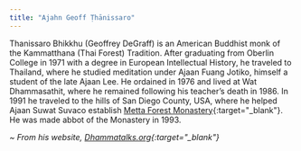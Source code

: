 ```yaml
---
title: "Ajahn Geoff Ṭhānissaro"
---
```


Thanissaro Bhikkhu (Geoffrey DeGraff) is an American Buddhist monk of the Kammatthana (Thai Forest) Tradition. After graduating from Oberlin College in 1971 with a degree in European Intellectual History, he traveled to Thailand, where he studied meditation under Ajaan Fuang Jotiko, himself a student of the late Ajaan Lee. He ordained in 1976 and lived at Wat Dhammasathit, where he remained following his teacher’s death in 1986. In 1991 he traveled to the hills of San Diego County, USA, where he helped Ajaan Suwat Suvaco establish [Metta Forest Monastery](https://www.watmetta.org){:target="_blank"}. He was made abbot of the Monastery in 1993.

*~ From his website, [Dhammatalks.org](https://www.dhammatalks.org){:target="_blank"}*
